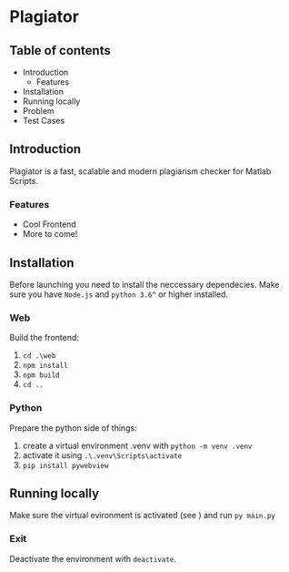 # Plagiator
## Table of contents
- Introduction
  - Features
- Installation
- Running locally
- Problem
- Test Cases

## Introduction
Plagiator is a fast, scalable and modern plagiarism checker for Matlab Scripts.

### Features
- Cool Frontend
- More to come!
## Installation
Before launching you need to install the neccessary dependecies. Make sure you have `Node.js` and `python 3.6^` or higher installed.
### Web
Build the frontend:
1. `cd .\web`
2. `npm install`
3. `npm build`
4. `cd ..`
### Python
Prepare the python side of things: 
1. create a virtual environment .venv with `python -m venv .venv`
1. activate it using `.\.venv\Scripts\activate`
2. `pip install pywebview`

## Running locally
Make sure the virtual evironment is activated (see ) and run `py main.py`

### Exit
Deactivate the environment with `deactivate`.
